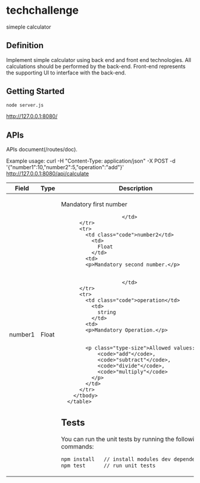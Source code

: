 # techchallenge

simeple calculator

## Definition

Implement simple calculator using back end and front end technologies. All calculations should be performed by the back-end. Front-end represents the supporting UI to interface with the back-end.

## Getting Started
```bash
node server.js
```
http://127.0.0.1:8080/

## APIs

APIs document(/routes/doc).

Example usage:
curl -H "Content-Type: application/json" -X POST -d '{"number1":10,"number2":5,"operation":"add"}' http://127.0.0.1:8080/api/calculate

<table>
        <thead>
          <tr>
          <th style="width: 30%">Field</th>
            <th style="width: 10%">Type</th>
            <th style="width: 60%">Description</th>
          </tr>
        </thead>
        <tbody>
          <tr>
            <td class="code">number1</td>
              <td>
                Float
              </td>
            <td>
            <p>Mandatory first number</p>
            
            
                        </td>
          </tr>
          <tr>
            <td class="code">number2</td>
              <td>
                Float
              </td>
            <td>
            <p>Mandatory second number.</p>
            
            
                        </td>
          </tr>
          <tr>
            <td class="code">operation</td>
              <td>
                string
              </td>
            <td>
            <p>Mandatory Operation.</p>
            
            
            <p class="type-size">Allowed values:
                <code>"add"</code>, 
                <code>"subtract"</code>, 
                <code>"divide"</code>, 
                <code>"multiply"</code>
              </p>
            </td>
          </tr>
        </tbody>
      </table>

## Tests

You can run the unit tests by running the following commands:

```bash
npm install   // install modules dev dependencies
npm test      // run unit tests
```